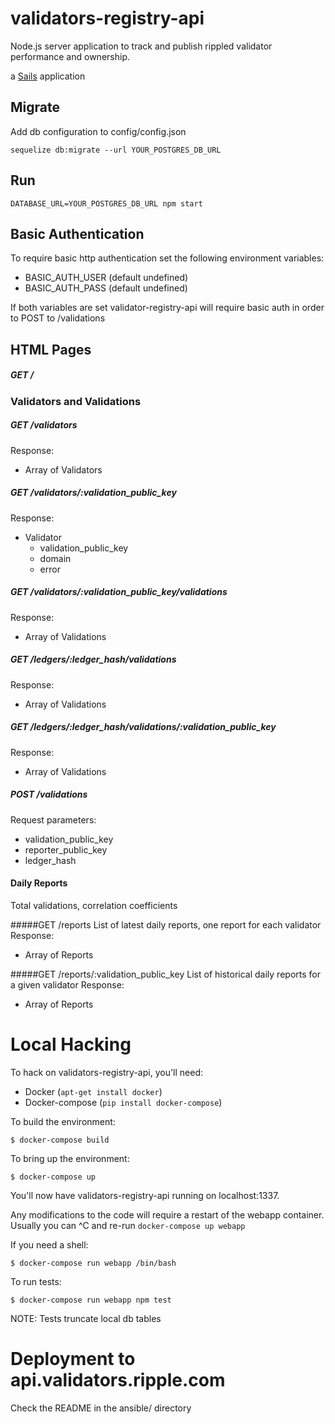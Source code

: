 # validators-registry-api

Node.js server application to track and publish rippled validator performance and ownership.

a [Sails](http://sailsjs.org) application

## Migrate

Add db configuration to config/config.json

````
sequelize db:migrate --url YOUR_POSTGRES_DB_URL
````

## Run

````
DATABASE_URL=YOUR_POSTGRES_DB_URL npm start
````

## Basic Authentication

To require basic http authentication set the following environment variables:

- BASIC_AUTH_USER (default undefined)
- BASIC_AUTH_PASS (default undefined)

If both variables are set validator-registry-api will require basic auth in order to POST to /validations

## HTML Pages

##### GET /

### Validators and Validations

##### GET /validators
Response:
* Array of Validators

##### GET /validators/:validation_public_key
Response:
* Validator
  * validation_public_key
  * domain
  * error

##### GET /validators/:validation_public_key/validations
Response:
* Array of Validations

##### GET /ledgers/:ledger_hash/validations
Response:
* Array of Validations

##### GET /ledgers/:ledger_hash/validations/:validation_public_key
Response:
* Array of Validations

##### POST /validations
Request parameters:
* validation_public_key
* reporter_public_key
* ledger_hash

#### Daily Reports
Total validations, correlation coefficients

#####GET /reports
List of latest daily reports, one report for each validator
Response:
* Array of Reports

#####GET /reports/:validation_public_key
List of historical daily reports for a given validator
Response:
* Array of Reports

# Local Hacking

To hack on validators-registry-api, you'll need:

* Docker (``apt-get install docker``)
* Docker-compose (``pip install docker-compose``)

To build the environment:

```
$ docker-compose build
```

To bring up the environment:

```
$ docker-compose up
```

You'll now have validators-registry-api running on localhost:1337.

Any modifications to the code will require a restart of the webapp container.
Usually you can ^C and re-run ``docker-compose up webapp``

If you need a shell:

```
$ docker-compose run webapp /bin/bash
```

To run tests:

```
$ docker-compose run webapp npm test
```

NOTE: Tests truncate local db tables

# Deployment to api.validators.ripple.com

Check the README in the ansible/ directory
